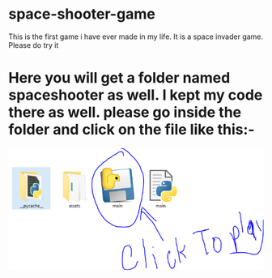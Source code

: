 # space-shooter-game
This is the first game i have ever made in my life. It is a space invader game. Please do try it
<h1>Here you will get a folder named spaceshooter as well. I kept my code there as well. please go inside the folder and click on the file like this:-</h1>
<img src="https://github.com/Rubayz/space-shooter-game/blob/main/Capture.PNG?raw=true">

